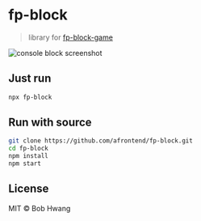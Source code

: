 # fp-block
> library for [fp-block-game](https://github.com/afrontend/fp-block-game)

![console block screenshot](https://agvim.files.wordpress.com/2019/03/fp-block.png "console block screenshot")

## Just run

```sh
npx fp-block
```

## Run with source

```sh
git clone https://github.com/afrontend/fp-block.git
cd fp-block
npm install
npm start
```

## License

MIT © Bob Hwang
